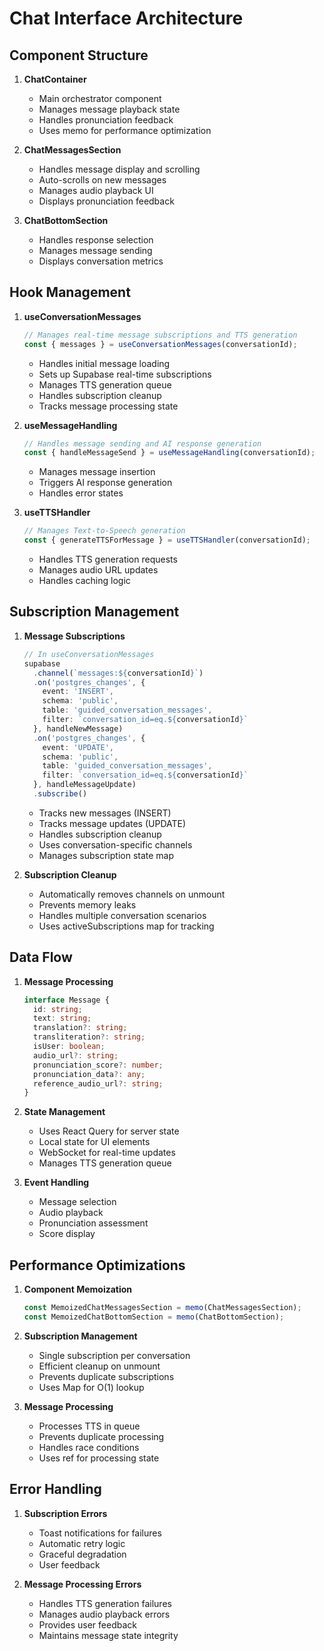 # Chat Interface Architecture

## Component Structure

1. **ChatContainer**
   - Main orchestrator component
   - Manages message playback state
   - Handles pronunciation feedback
   - Uses memo for performance optimization

2. **ChatMessagesSection**
   - Handles message display and scrolling
   - Auto-scrolls on new messages
   - Manages audio playback UI
   - Displays pronunciation feedback

3. **ChatBottomSection**
   - Handles response selection
   - Manages message sending
   - Displays conversation metrics

## Hook Management

1. **useConversationMessages**
   ```typescript
   // Manages real-time message subscriptions and TTS generation
   const { messages } = useConversationMessages(conversationId);
   ```
   - Handles initial message loading
   - Sets up Supabase real-time subscriptions
   - Manages TTS generation queue
   - Handles subscription cleanup
   - Tracks message processing state

2. **useMessageHandling**
   ```typescript
   // Handles message sending and AI response generation
   const { handleMessageSend } = useMessageHandling(conversationId);
   ```
   - Manages message insertion
   - Triggers AI response generation
   - Handles error states

3. **useTTSHandler**
   ```typescript
   // Manages Text-to-Speech generation
   const { generateTTSForMessage } = useTTSHandler(conversationId);
   ```
   - Handles TTS generation requests
   - Manages audio URL updates
   - Handles caching logic

## Subscription Management

1. **Message Subscriptions**
   ```typescript
   // In useConversationMessages
   supabase
     .channel(`messages:${conversationId}`)
     .on('postgres_changes', {
       event: 'INSERT',
       schema: 'public',
       table: 'guided_conversation_messages',
       filter: `conversation_id=eq.${conversationId}`
     }, handleNewMessage)
     .on('postgres_changes', {
       event: 'UPDATE',
       schema: 'public',
       table: 'guided_conversation_messages',
       filter: `conversation_id=eq.${conversationId}`
     }, handleMessageUpdate)
     .subscribe()
   ```
   - Tracks new messages (INSERT)
   - Tracks message updates (UPDATE)
   - Handles subscription cleanup
   - Uses conversation-specific channels
   - Manages subscription state map

2. **Subscription Cleanup**
   - Automatically removes channels on unmount
   - Prevents memory leaks
   - Handles multiple conversation scenarios
   - Uses activeSubscriptions map for tracking

## Data Flow

1. **Message Processing**
   ```typescript
   interface Message {
     id: string;
     text: string;
     translation?: string;
     transliteration?: string;
     isUser: boolean;
     audio_url?: string;
     pronunciation_score?: number;
     pronunciation_data?: any;
     reference_audio_url?: string;
   }
   ```

2. **State Management**
   - Uses React Query for server state
   - Local state for UI elements
   - WebSocket for real-time updates
   - Manages TTS generation queue

3. **Event Handling**
   - Message selection
   - Audio playback
   - Pronunciation assessment
   - Score display

## Performance Optimizations

1. **Component Memoization**
   ```typescript
   const MemoizedChatMessagesSection = memo(ChatMessagesSection);
   const MemoizedChatBottomSection = memo(ChatBottomSection);
   ```

2. **Subscription Management**
   - Single subscription per conversation
   - Efficient cleanup on unmount
   - Prevents duplicate subscriptions
   - Uses Map for O(1) lookup

3. **Message Processing**
   - Processes TTS in queue
   - Prevents duplicate processing
   - Handles race conditions
   - Uses ref for processing state

## Error Handling

1. **Subscription Errors**
   - Toast notifications for failures
   - Automatic retry logic
   - Graceful degradation
   - User feedback

2. **Message Processing Errors**
   - Handles TTS generation failures
   - Manages audio playback errors
   - Provides user feedback
   - Maintains message state integrity